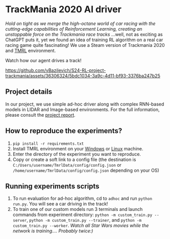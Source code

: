 # TrackMania 2020 AI driver
*Hold on tight as we merge the high-octane world of car racing with the cutting-edge capabilities of Reinforcement Learning, creating an unstoppable force on the Trackmania race tracks*
...well, not as exciting as ChatGPT puts it, yet we found an idea of training RL algorithm on a real car racing game quite fascinating! We use a Steam version of Trackmania 2020 and [TMRL](https://github.com/trackmania-rl/tmrl) environment.

Watch how our agent drives a track!

https://github.com/vBazilevich/S24-RL-project-trackmania/assets/36306324/5bdc1034-3a9c-4d11-bf93-3376ba247b25

## Project details
In our project, we use simple ad-hoc driver along with complex RNN-based models in LIDAR and Image-based environments. For the full information, please consult the [project report](report_S24_RL_trackmania.pdf).

## How to reproduce the experiments?
1.  `pip install -r requirements.txt`
2.  Install TMRL environment on your [Windows](https://github.com/trackmania-rl/tmrl/blob/master/readme/Install.md) or [Linux](https://github.com/trackmania-rl/tmrl/blob/master/readme/install_linux.md) machine.
3.  Enter the directory of the experiment you want to reproduce.
4.  Copy or create a soft link to a config file (the destination is `C:/Users/username/TmrlData/config/config.json` or `/home/username/TmrlData/config/config.json` depending on your OS)

## Running experiments scripts
1. To run evaluation for ad-hoc algorithm, cd to `adhoc` and run `python run.py`. You will see a car driving in the track!
2. To train one of our custom models run 3 terminals and launch commands from experiment directory: `python -m custom_train.py --server`, `python -m custom_train.py --trainer`, and `python -m custom_train.py --worker`. *Watch all Star Wars movies while the network is training.... Probably twice:)*
